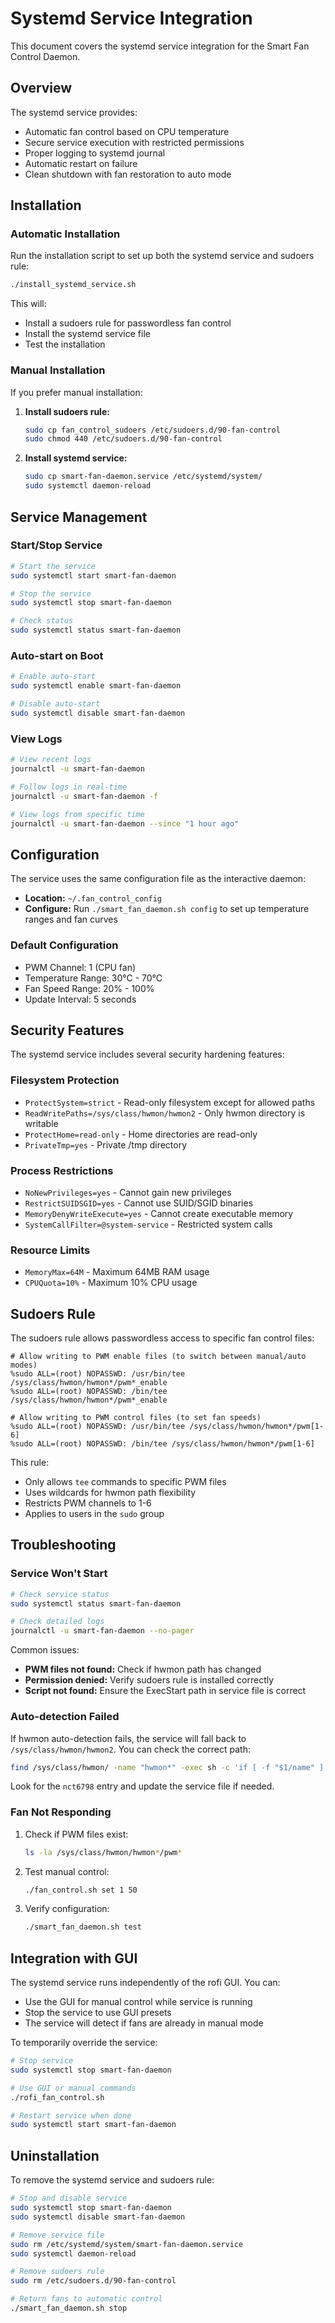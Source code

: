 # Systemd Service Integration

This document covers the systemd service integration for the Smart Fan Control Daemon.

## Overview

The systemd service provides:
- Automatic fan control based on CPU temperature
- Secure service execution with restricted permissions
- Proper logging to systemd journal
- Automatic restart on failure
- Clean shutdown with fan restoration to auto mode

## Installation

### Automatic Installation

Run the installation script to set up both the systemd service and sudoers rule:

```bash
./install_systemd_service.sh
```

This will:
- Install a sudoers rule for passwordless fan control
- Install the systemd service file
- Test the installation

### Manual Installation

If you prefer manual installation:

1. **Install sudoers rule:**
   ```bash
   sudo cp fan_control_sudoers /etc/sudoers.d/90-fan-control
   sudo chmod 440 /etc/sudoers.d/90-fan-control
   ```

2. **Install systemd service:**
   ```bash
   sudo cp smart-fan-daemon.service /etc/systemd/system/
   sudo systemctl daemon-reload
   ```

## Service Management

### Start/Stop Service
```bash
# Start the service
sudo systemctl start smart-fan-daemon

# Stop the service
sudo systemctl stop smart-fan-daemon

# Check status
sudo systemctl status smart-fan-daemon
```

### Auto-start on Boot
```bash
# Enable auto-start
sudo systemctl enable smart-fan-daemon

# Disable auto-start
sudo systemctl disable smart-fan-daemon
```

### View Logs
```bash
# View recent logs
journalctl -u smart-fan-daemon

# Follow logs in real-time
journalctl -u smart-fan-daemon -f

# View logs from specific time
journalctl -u smart-fan-daemon --since "1 hour ago"
```

## Configuration

The service uses the same configuration file as the interactive daemon:
- **Location:** `~/.fan_control_config`
- **Configure:** Run `./smart_fan_daemon.sh config` to set up temperature ranges and fan curves

### Default Configuration
- PWM Channel: 1 (CPU fan)
- Temperature Range: 30°C - 70°C
- Fan Speed Range: 20% - 100%
- Update Interval: 5 seconds

## Security Features

The systemd service includes several security hardening features:

### Filesystem Protection
- `ProtectSystem=strict` - Read-only filesystem except for allowed paths
- `ReadWritePaths=/sys/class/hwmon/hwmon2` - Only hwmon directory is writable
- `ProtectHome=read-only` - Home directories are read-only
- `PrivateTmp=yes` - Private /tmp directory

### Process Restrictions
- `NoNewPrivileges=yes` - Cannot gain new privileges
- `RestrictSUIDSGID=yes` - Cannot use SUID/SGID binaries
- `MemoryDenyWriteExecute=yes` - Cannot create executable memory
- `SystemCallFilter=@system-service` - Restricted system calls

### Resource Limits
- `MemoryMax=64M` - Maximum 64MB RAM usage
- `CPUQuota=10%` - Maximum 10% CPU usage

## Sudoers Rule

The sudoers rule allows passwordless access to specific fan control files:

```
# Allow writing to PWM enable files (to switch between manual/auto modes)
%sudo ALL=(root) NOPASSWD: /usr/bin/tee /sys/class/hwmon/hwmon*/pwm*_enable
%sudo ALL=(root) NOPASSWD: /bin/tee /sys/class/hwmon/hwmon*/pwm*_enable

# Allow writing to PWM control files (to set fan speeds)
%sudo ALL=(root) NOPASSWD: /usr/bin/tee /sys/class/hwmon/hwmon*/pwm[1-6]
%sudo ALL=(root) NOPASSWD: /bin/tee /sys/class/hwmon/hwmon*/pwm[1-6]
```

This rule:
- Only allows `tee` commands to specific PWM files
- Uses wildcards for hwmon path flexibility
- Restricts PWM channels to 1-6
- Applies to users in the `sudo` group

## Troubleshooting

### Service Won't Start
```bash
# Check service status
sudo systemctl status smart-fan-daemon

# Check detailed logs
journalctl -u smart-fan-daemon --no-pager
```

Common issues:
- **PWM files not found:** Check if hwmon path has changed
- **Permission denied:** Verify sudoers rule is installed correctly
- **Script not found:** Ensure the ExecStart path in service file is correct

### Auto-detection Failed
If hwmon auto-detection fails, the service will fall back to `/sys/class/hwmon/hwmon2`. You can check the correct path:

```bash
find /sys/class/hwmon/ -name "hwmon*" -exec sh -c 'if [ -f "$1/name" ]; then echo "$1: $(cat "$1/name")"; fi' _ {} \;
```

Look for the `nct6798` entry and update the service file if needed.

### Fan Not Responding
1. Check if PWM files exist:
   ```bash
   ls -la /sys/class/hwmon/hwmon*/pwm*
   ```

2. Test manual control:
   ```bash
   ./fan_control.sh set 1 50
   ```

3. Verify configuration:
   ```bash
   ./smart_fan_daemon.sh test
   ```

## Integration with GUI

The systemd service runs independently of the rofi GUI. You can:
- Use the GUI for manual control while service is running
- Stop the service to use GUI presets
- The service will detect if fans are already in manual mode

To temporarily override the service:
```bash
# Stop service
sudo systemctl stop smart-fan-daemon

# Use GUI or manual commands
./rofi_fan_control.sh

# Restart service when done
sudo systemctl start smart-fan-daemon
```

## Uninstallation

To remove the systemd service and sudoers rule:

```bash
# Stop and disable service
sudo systemctl stop smart-fan-daemon
sudo systemctl disable smart-fan-daemon

# Remove service file
sudo rm /etc/systemd/system/smart-fan-daemon.service
sudo systemctl daemon-reload

# Remove sudoers rule
sudo rm /etc/sudoers.d/90-fan-control

# Return fans to automatic control
./smart_fan_daemon.sh stop
```

